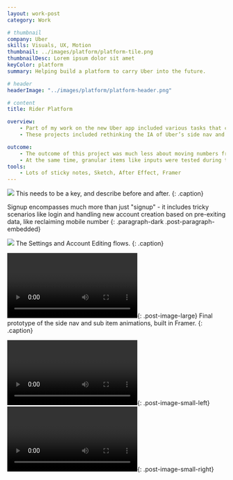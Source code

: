 ```yaml
---
layout: work-post
category: Work

# thumbnail
company: Uber
skills: Visuals, UX, Motion
thumbnail: ../images/platform/platform-tile.png
thumbnailDesc: Lorem ipsum dolor sit amet
keyColor: platform
summary: Helping build a platform to carry Uber into the future.

# header
headerImage: "../images/platform/platform-header.png"

# content
title: Rider Platform

overview:
    - Part of my work on the new Uber app included various tasks that could be categorized as Platform work.
    - These projects included rethinking the IA of Uber’s side nav and sub-items, explicitly defining the Settings and the Edit Account experience, and designing granular system components like inputs and loading indicators.

outcome:
    - The outcome of this project was much less about moving numbers from a consumer standpoint (although clearer IA certainly increases usability) and more about setting up the new Rider app to easily accommodate new features and expansion in general.
    - At the same time, granular items like inputs were tested during the redesign and shown to be more usable than our previous components - providing better feedback, labeling, and error experiences.
tools:
    - Lots of sticky notes, Sketch, After Effect, Framer
---
```



<img src="../images/platform/ia-1.png" data-src="../images/platform/ia-1.png" class="post-image-large">
This needs to be a key, and describe before and after.
{: .caption}

Signup encompasses much more than just "signup" - it includes tricky scenarios like login and handling new account creation based on pre-exiting data, like reclaiming mobile number
{: .paragraph-dark .post-paragraph-embedded}

<img src="../images/platform/flow-1.png" data-src="../images/platform/flow-1.png" class="post-image-large">
<!-- ![Core nav behavior flow](../images/platform/flow-1.png){: .post-image-large .b-lazy} -->
The Settings and Account Editing flows.
{: .caption}

<video data-src="../images/platform/side-nav.mp4" autoplay loop></video>{: .post-image-large}
Final prototype of the side nav and sub item animations, built in Framer.
{: .caption}

<!-- <video src="../images/platform/input-1.mp4" autoplay loop></video>{: .grid .col-one-third}
<video src="../images/platform/input-2.mp4" autoplay loop></video>{: .grid .col-one-third}
<video src="../images/platform/input-3.mp4" autoplay loop></video>{: .grid .col-one-third} -->

<video data-src="../images/platform/toast.mp4" autoplay loop></video>{: .post-image-small-left}
<video data-src="../images/platform/spinner.mp4" autoplay loop></video>{: .post-image-small-right}
